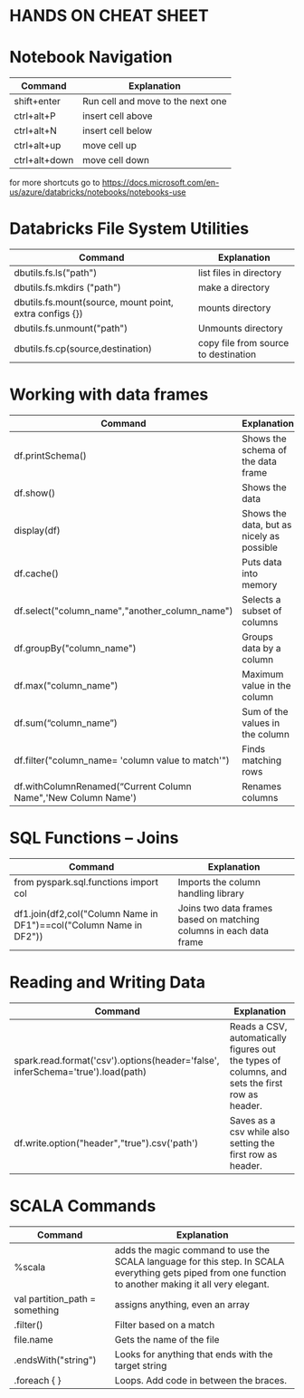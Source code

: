 HANDS ON CHEAT SHEET
====================

Notebook Navigation
===================

| Command       | Explanation                       |
|---------------|-----------------------------------|
| shift+enter   | Run cell and move to the next one |
| ctrl+alt+P    | insert cell above                 |
| ctrl+alt+N    | insert cell below                 |
| ctrl+alt+up   | move cell up                      |
| ctrl+alt+down | move cell down                    |

for more shortcuts go to
<https://docs.microsoft.com/en-us/azure/databricks/notebooks/notebooks-use>

Databricks File System Utilities
================================

| Command                                                 | Explanation                          |
|---------------------------------------------------------|--------------------------------------|
| dbutils.fs.ls("path")                                   | list files in directory              |
| dbutils.fs.mkdirs ("path")                              | make a directory                     |
| dbutils.fs.mount(source, mount point, extra configs {}) | mounts directory                     |
| dbutils.fs.unmount("path")                              | Unmounts directory                   |
| dbutils.fs.cp(source,destination)                       | copy file from source to destination |

Working with data frames
========================

| Command                                                       | Explanation                               |
|---------------------------------------------------------------|-------------------------------------------|
| df.printSchema()                                              | Shows the schema of the data frame        |
| df.show()                                                     | Shows the data                            |
| display(df)                                                   | Shows the data, but as nicely as possible |
| df.cache()                                                    | Puts data into memory                     |
| df.select("column_name","another_column_name")                | Selects a subset of columns               |
| df.groupBy("column_name")                                     | Groups data by a column                   |
| df.max("column_name")                                         | Maximum value in the column               |
| df.sum(“column_name”)                                         | Sum of the values in the column           |
| df.filter("column_name= 'column value to match'")             | Finds matching rows                       |
| df.withColumnRenamed(“Current Column Name",'New Column Name') | Renames columns                           |

SQL Functions – Joins
=====================

| Command                                                            | Explanation                                                        |
|--------------------------------------------------------------------|--------------------------------------------------------------------|
| from pyspark.sql.functions import col                              | Imports the column handling library                                |
| df1.join(df2,col("Column Name in DF1")==col("Column Name in DF2")) | Joins two data frames based on matching columns in each data frame |

Reading and Writing Data
========================

| Command                                                                         | Explanation                                                                                    |
|---------------------------------------------------------------------------------|------------------------------------------------------------------------------------------------|
| spark.read.format('csv').options(header='false', inferSchema='true').load(path) | Reads a CSV, automatically figures out the types of columns, and sets the first row as header. |
| df.write.option("header","true").csv('path')                                    | Saves as a csv while also setting the first row as header.                                     |

SCALA Commands
==============

| Command                        | Explanation                                                                                                                                             |
|--------------------------------|---------------------------------------------------------------------------------------------------------------------------------------------------------|
| %scala                         | adds the magic command to use the SCALA language for this step. In SCALA everything gets piped from one function to another making it all very elegant. |
| val partition_path = something | assigns anything, even an array                                                                                                                         |
| .filter()                      | Filter based on a match                                                                                                                                 |
| file.name                      | Gets the name of the file                                                                                                                               |
| .endsWith("string")            | Looks for anything that ends with the target string                                                                                                     |
| .foreach { }                   | Loops. Add code in between the braces.                                                                                                                  |
